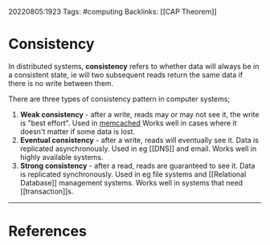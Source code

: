 20220805:1923
Tags: #computing 
Backlinks: [[CAP Theorem]]
# Consistency
In distributed systems, **consistency** refers to whether data will always be in a consistent state, ie will two subsequent reads return the same data if there is no write between them.

There are three types of consistency pattern in computer systems;

1. **Weak consistency** - after a write, reads may or may not see it, the write is "best effort". Used in [memcached](https://www.memcached.org/) Works well in cases where it doesn't matter if some data is lost.
2. **Eventual consistency** - after a write, reads will eventually see it. Data is replicated asynchronously. Used in eg [[DNS]] and email. Works well in highly available systems.
3. **Strong consistency** - after a read, reads are guaranteed to see it. Data is replicated synchronously. Used in eg file systems and [[Relational Database]] management systems. Works well in systems that need [[transaction]]s.

---
# References